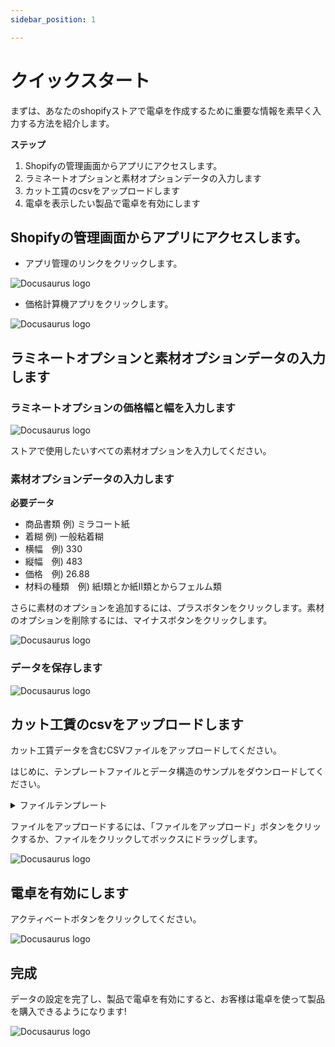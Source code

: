 ```yaml
---
sidebar_position: 1

---
```


# クイックスタート

まずは、あなたのshopifyストアで電卓を作成するために重要な情報を素早く入力する方法を紹介します。

**ステップ**

1. Shopifyの管理画面からアプリにアクセスします。
2. ラミネートオプションと素材オプションデータの入力します
3. カット工賃のcsvをアップロードします
4. 電卓を表示したい製品で電卓を有効にします

## Shopifyの管理画面からアプリにアクセスします。

- アプリ管理のリンクをクリックします。

![Docusaurus logo](/img/docusaurus.png)

- 価格計算機アプリをクリックします。

![Docusaurus logo](/img/docusaurus.png)

## ラミネートオプションと素材オプションデータの入力します

### ラミネートオプションの価格幅と幅を入力します

![Docusaurus logo](/img/docusaurus.png)


ストアで使用したいすべての素材オプションを入力してください。


### 素材オプションデータの入力します

**必要データ**

- 商品書類 例) ミラコート紙
- 着糊 例) 一般粘着糊
- 横幅　例) 330
- 縦幅　例) 483
- 価格　例) 26.88
- 材料の種類　例) 紙I類とか紙II類とからフェルム類

さらに素材のオプションを追加するには、プラスボタンをクリックします。素材のオプションを削除するには、マイナスボタンをクリックします。

![Docusaurus logo](/img/docusaurus.png)

### データを保存します

![Docusaurus logo](/img/docusaurus.png)

## カット工賃のcsvをアップロードします
カット工賃データを含むCSVファイルをアップロードしてください。

はじめに、テンプレートファイルとデータ構造のサンプルをダウンロードしてください。

<details>
  <summary>ファイルテンプレート</summary>
  <div>
  <ul>
  <li><a href="">カット工賃ダウンロードテンプレート</a></li>
  <li><a href="">カット工賃ダウンロードサンプル</a></li>
  </ul>
  </div>
</details>


ファイルをアップロードするには、「ファイルをアップロード」ボタンをクリックするか、ファイルをクリックしてボックスにドラッグします。

![Docusaurus logo](/img/docusaurus.png)

## 電卓を有効にします 

アクティベートボタンをクリックしてください。

![Docusaurus logo](/img/docusaurus.png)


## 完成

データの設定を完了し、製品で電卓を有効にすると、お客様は電卓を使って製品を購入できるようになります!

![Docusaurus logo](/img/docusaurus.png)